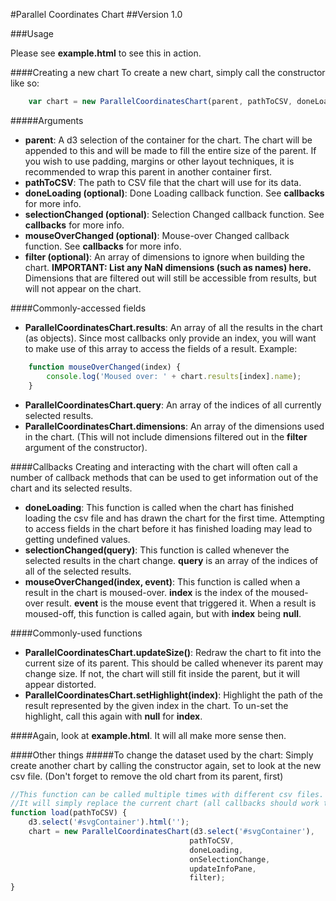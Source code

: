 #Parallel Coordinates Chart
##Version 1.0

###Usage

Please see **example.html** to see this in action.

####Creating a new chart
To create a new chart, simply call the constructor like so:
```javascript
	var chart = new ParallelCoordinatesChart(parent, pathToCSV, doneLoading, selectionChanged, mouseOverChanged, filter);
```
#####Arguments
* **parent**: A d3 selection of the container for the chart. The chart will be appended to this and will be made to fill the entire size of the parent. If you wish to use padding, margins or other layout techniques, it is recommended to wrap this parent in another container first.
* **pathToCSV**: The path to CSV file that the chart will use for its data.
* **doneLoading (optional)**: Done Loading callback function. See **callbacks** for more info.
* **selectionChanged (optional)**: Selection Changed callback function. See **callbacks** for more info.
* **mouseOverChanged (optional)**: Mouse-over Changed callback function. See **callbacks** for more info.
* **filter (optional)**: An array of dimensions to ignore when building the chart. **IMPORTANT: List any NaN dimensions (such as names) here.** Dimensions that are filtered out will still be accessible from results, but will not appear on the chart.

####Commonly-accessed fields
* **ParallelCoordinatesChart.results**: An array of all the results in the chart (as objects). Since most callbacks only provide an index, you will want to make use of this array to access the fields of a result.
Example:
```javascript
	function mouseOverChanged(index) {
		console.log('Moused over: ' + chart.results[index].name);
	}
```
* **ParallelCoordinatesChart.query**: An array of the indices of all currently selected results.
* **ParallelCoordinatesChart.dimensions**: An array of the dimensions used in the chart. (This will not include dimensions filtered out in the **filter** argument of the constructor).

####Callbacks
Creating and interacting with the chart will often call a number of callback methods that can be used to get information out of the chart and its selected results.
* **doneLoading**: This function is called when the chart has finished loading the csv file and has drawn the chart for the first time. Attempting to access fields in the chart before it has finished loading may lead to getting undefined values.
* **selectionChanged(query)**: This function is called whenever the selected results in the chart change. **query** is an array of the indices of all of the selected results.
* **mouseOverChanged(index, event)**: This function is called when a result in the chart is moused-over. **index** is the index of the moused-over result. **event** is the mouse event that triggered it. When a result is moused-off, this function is called again, but with **index** being **null**.

####Commonly-used functions
* **ParallelCoordinatesChart.updateSize()**: Redraw the chart to fit into the current size of its parent. This should be called whenever its parent may change size. If not, the chart will still fit inside the parent, but it will appear distorted.
* **ParallelCoordinatesChart.setHighlight(index)**: Highlight the path of the result represented by the given index in the chart. To un-set the highlight, call this again with **null** for **index**.

####Again, look at **example.html**. It will all make more sense then.

####Other things
#####To change the dataset used by the chart:
Simply create another chart by calling the constructor again, set to look at the new csv file. (Don't forget to remove the old chart from its parent, first)
```javascript
//This function can be called multiple times with different csv files.
//It will simply replace the current chart (all callbacks should work the same)
function load(pathToCSV) {
	d3.select('#svgContainer').html('');
	chart = new ParallelCoordinatesChart(d3.select('#svgContainer'),
										pathToCSV,
										doneLoading,
										onSelectionChange,
										updateInfoPane,
										filter);
}
```


